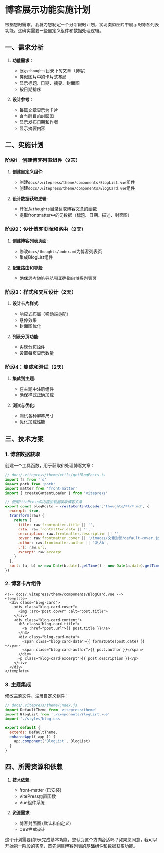 
# 博客展示功能实施计划

根据您的需求，我将为您制定一个分阶段的计划，实现类似图片中展示的博客列表功能。这确实需要一些自定义组件和数据处理逻辑。

## 一、需求分析

1. **功能需求**：
   - 展示`thoughts`目录下的文章（博客）
   - 类似图片中的卡片式布局
   - 显示标题、日期、摘要、封面图
   - 按日期排序

2. **设计参考**：
   - 每篇文章显示为卡片
   - 含有醒目的封面图
   - 显示发布日期和作者
   - 显示摘要内容

## 二、实施计划

### 阶段1：创建博客列表组件（3天）

1. **创建自定义组件**:
   - 创建`docs/.vitepress/theme/components/BlogList.vue`组件
   - 创建`docs/.vitepress/theme/components/BlogCard.vue`组件

2. **设计数据获取逻辑**:
   - 开发从`thoughts`目录读取博客文章的函数
   - 提取frontmatter中的元数据（标题、日期、描述、封面图）

### 阶段2：设计博客页面和路由（2天）

1. **创建博客列表页面**:
   - 修改`docs/thoughts/index.md`为博客列表页
   - 集成BlogList组件

2. **配置路由和导航**:
   - 确保思考随笔导航项正确指向博客列表页

### 阶段3：样式和交互设计（2天）

1. **设计卡片样式**:
   - 响应式布局（移动端适配）
   - 悬停效果
   - 封面图优化

2. **列表分页功能**:
   - 实现分页控件
   - 设置每页显示数量

### 阶段4：集成和测试（2天）

1. **集成到主题**:
   - 在主题中注册组件
   - 确保样式正确加载

2. **测试与优化**:
   - 测试各种屏幕尺寸
   - 优化加载性能

## 三、技术方案

### 1. 博客数据获取

创建一个工具函数，用于获取和处理博客文章：

```js
// docs/.vitepress/theme/utils/getBlogPosts.js
import fs from 'fs'
import path from 'path'
import matter from 'front-matter'
import { createContentLoader } from 'vitepress'

// 使用VitePress的内容加载器读取博客文章
export const blogPosts = createContentLoader('thoughts/**/*.md', {
  excerpt: true,
  transform(raw) {
    return {
      title: raw.frontmatter.title || '',
      date: raw.frontmatter.date || '',
      description: raw.frontmatter.description || '',
      cover: raw.frontmatter.cover || '/images/文章封面/default-cover.jpg',
      author: raw.frontmatter.author || '友人A',
      url: raw.url,
      excerpt: raw.excerpt
    }
  },
  sort: (a, b) => new Date(b.date).getTime() - new Date(a.date).getTime()
})
```

### 2. 博客卡片组件

```vue
<!-- docs/.vitepress/theme/components/BlogCard.vue -->
<template>
  <div class="blog-card">
    <div class="blog-card-cover">
      <img :src="post.cover" :alt="post.title">
    </div>
    <div class="blog-card-content">
      <h3 class="blog-card-title">
        <a :href="post.url">{{ post.title }}</a>
      </h3>
      <div class="blog-card-meta">
        <span class="blog-card-date">{{ formatDate(post.date) }}</span>
        <span class="blog-card-author">{{ post.author }}</span>
      </div>
      <p class="blog-card-excerpt">{{ post.description }}</p>
    </div>
  </div>
</template>
```

### 3. 主题集成

修改主题文件，注册自定义组件：

```js
// docs/.vitepress/theme/index.js
import DefaultTheme from 'vitepress/theme'
import BlogList from './components/BlogList.vue'
import './styles/blog.css'

export default {
  extends: DefaultTheme,
  enhanceApp({ app }) {
    app.component('BlogList', BlogList)
  }
}
```

## 四、所需资源和依赖

1. **技术依赖**:
   - front-matter (已安装)
   - VitePress内置函数
   - Vue组件系统

2. **资源需求**:
   - 博客封面图 (默认和自定义)
   - CSS样式设计

这个计划需要约9天完成基本功能，您认为这个方向合适吗？如果您同意，我可以开始第一阶段的实施，首先创建博客列表的基础组件和数据获取功能。

